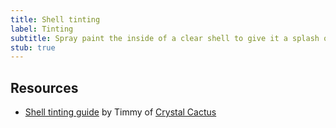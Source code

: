 ```yaml
---
title: Shell tinting
label: Tinting
subtitle: Spray paint the inside of a clear shell to give it a splash of color.
stub: true
---
```


## Resources

- [Shell tinting guide](https://docs.google.com/document/d/1-ks_3-Z0OjdLfeH5BspeetrRzltsR0yJar9BvqrJcCs) by Timmy of [Crystal Cactus](https://dol-003.info/modders/crystal-cactus)
